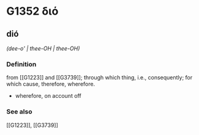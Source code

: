 # G1352 διό

## dió

_(dee-o' | thee-OH | thee-OH)_

### Definition

from [[G1223]] and [[G3739]]; through which thing, i.e., consequently; for which cause, therefore, wherefore.

- wherefore, on account off

### See also

[[G1223]], [[G3739]]

